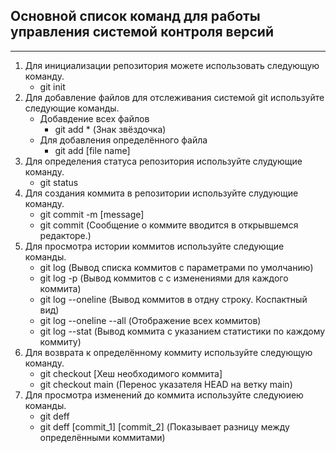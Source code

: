 ## Основной список команд для работы управления системой контроля версий
___
1. Для инициализации репозитория можете использовать следующую команду.
   * git init
2. Для добавление файлов для отслеживания системой git используйте следующие команды.
   * Добавдение всех файлов 
	   * git add * (Знак звёздочка)
	* Для добавления определённого файла
	   * git add [file name]
3. Для определения статуса репозитория используйте слудующие команду.
	* git status
4. Для создания коммита в репозитории используйте слудующие команду.
	* git commit -m [message]
	* git commit (Сообщение о коммите вводится в открывшемся редакторе.)
5. Для просмотра истории коммитов используйте следующие команды.
	* git log (Вывод списка коммитов с параметрами по умолчанию)
	* git log -p (Вывод коммитов с с изменениями для каждого коммита)
	* git log --oneline (Вывод коммитов в отдну строку. Коспактный вид)
   * git log --oneline --all (Отображение всех коммитов)
	* git log --stat (Вывод коммита с указанием статистики по каждому коммиту)
6. Для возврата к определённому коммиту используйте следующую команду.
   * git checkout [Хеш необходимого коммита]
	* git checkout main (Перенос указателя HEAD на ветку main)
7. Для просмотра изменений до коммита используйте следуюиею команды.
	* git deff 
	* git deff [commit_1] [commit_2] (Показывает разницу между определёнными коммитами)



